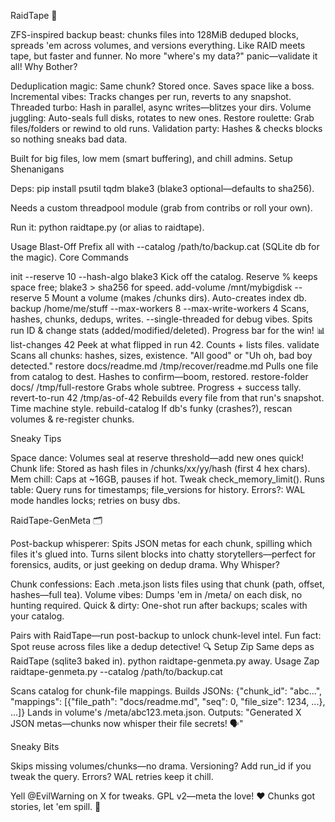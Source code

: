 RaidTape 🚀

ZFS-inspired backup beast: chunks files into 128MiB deduped blocks, spreads 'em across volumes, and versions everything. 
Like RAID meets tape, but faster and funner. No more "where's my data?" panic—validate it all!
Why Bother?

Deduplication magic: Same chunk? Stored once. Saves space like a boss.
Incremental vibes: Tracks changes per run, reverts to any snapshot.
Threaded turbo: Hash in parallel, async writes—blitzes your dirs.
Volume juggling: Auto-seals full disks, rotates to new ones.
Restore roulette: Grab files/folders or rewind to old runs.
Validation party: Hashes & checks blocks so nothing sneaks bad data.

Built for big files, low mem (smart buffering), and chill admins.
Setup Shenanigans

Deps: pip install psutil tqdm blake3 (blake3 optional—defaults to sha256).

Needs a custom threadpool module (grab from contribs or roll your own).


Run it: python raidtape.py (or alias to raidtape).

Usage Blast-Off
Prefix all with --catalog /path/to/backup.cat (SQLite db for the magic).
Core Commands

init --reserve 10 --hash-algo blake3
Kick off the catalog. Reserve % keeps space free; blake3 > sha256 for speed.
add-volume /mnt/mybigdisk --reserve 5
Mount a volume (makes /chunks dirs). Auto-creates index db.
backup /home/me/stuff --max-workers 8 --max-write-workers 4
Scans, hashes, chunks, dedups, writes. --single-threaded for debug vibes.
Spits run ID & change stats (added/modified/deleted). Progress bar for the win! 📊
list-changes 42
Peek at what flipped in run 42. Counts + lists files.
validate
Scans all chunks: hashes, sizes, existence. "All good" or "Uh oh, bad boy detected."
restore docs/readme.md /tmp/recover/readme.md
Pulls one file from catalog to dest. Hashes to confirm—boom, restored.
restore-folder docs/ /tmp/full-restore
Grabs whole subtree. Progress + success tally.
revert-to-run 42 /tmp/as-of-42
Rebuilds every file from that run's snapshot. Time machine style.
rebuild-catalog
If db's funky (crashes?), rescan volumes & re-register chunks.

Sneaky Tips

Space dance: Volumes seal at reserve threshold—add new ones quick!
Chunk life: Stored as hash files in /chunks/xx/yy/hash (first 4 hex chars).
Mem chill: Caps at ~16GB, pauses if hot. Tweak check_memory_limit().
Runs table: Query runs for timestamps; file_versions for history.
Errors?: WAL mode handles locks; retries on busy dbs.

RaidTape-GenMeta 🗂️

Post-backup whisperer: Spits JSON metas for each chunk, spilling which files it's glued into. Turns silent blocks into chatty storytellers—perfect for forensics, audits, or just geeking on dedup drama.
Why Whisper?

Chunk confessions: Each .meta.json lists files using that chunk (path, offset, hashes—full tea).
Volume vibes: Dumps 'em in /meta/ on each disk, no hunting required.
Quick & dirty: One-shot run after backups; scales with your catalog.

Pairs with RaidTape—run post-backup to unlock chunk-level intel. Fun fact: Spot reuse across files like a dedup detective! 🔍
Setup Zip
Same deps as RaidTape (sqlite3 baked in). python raidtape-genmeta.py away.
Usage Zap
raidtape-genmeta.py --catalog /path/to/backup.cat

Scans catalog for chunk-file mappings.
Builds JSONs: {"chunk_id": "abc...", "mappings": [{"file_path": "docs/readme.md", "seq": 0, "file_size": 1234, ...}, ...]}
Lands in volume's /meta/abc123.meta.json.
Outputs: "Generated X JSON metas—chunks now whisper their file secrets! 🗣️"

Sneaky Bits

Skips missing volumes/chunks—no drama.
Versioning? Add run_id if you tweak the query.
Errors? WAL retries keep it chill.

Yell @EvilWarning on X for tweaks. GPL v2—meta the love! ❤️
Chunks got stories, let 'em spill. 📖
